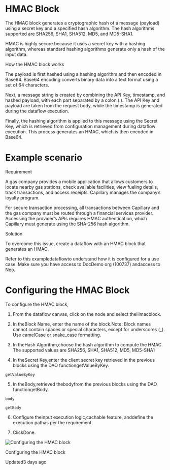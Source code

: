 # HMAC Block

The HMAC block generates a cryptographic hash of a message (payload) using a secret key and a specified hash algorithm. The hash algorithms supported are SHA256, SHA1, SHA512, MD5, and MD5-SHA1.

HMAC is highly secure because it uses a secret key with a hashing algorithm, whereas standard hashing algorithms generate only a hash of the input data.

How the HMAC block works

The payload is first hashed using a hashing algorithm and then encoded in Base64. Base64 encoding converts binary data into a text format using a set of 64 characters.

Next, a message string is created by combining the API Key, timestamp, and hashed payload, with each part separated by a colon (:). The API Key and payload are taken from the request body, while the timestamp is generated during the dataflow execution.

Finally, the hashing algorithm is applied to this message using the Secret Key, which is retrieved from configuration management during dataflow execution. This process generates an HMAC, which is then encoded in Base64.

# Example scenario

Requirement

A gas company provides a mobile application that allows customers to locate nearby gas stations, check available facilities, view fueling details, track transactions, and access receipts. Capillary manages the company’s loyalty program.

For secure transaction processing, all transactions between Capillary and the gas company must be routed through a financial services provider. Accessing the provider’s APIs requires HMAC authentication, which Capillary must generate using the SHA-256 hash algorithm.

Solution

To overcome this issue, create a dataflow with an HMAC block that generates an HMAC.

Refer to this exampledataflowto understand how it is configured for a use case. Make sure you have access to DocDemo org (100737) andaccess to Neo.

# Configuring the HMAC Block

To configure the HMAC block,

1. From the dataflow canvas, click on the node and select theHmacblock.

2. In theBlock Name, enter the name of the block.Note: Block names cannot contain spaces or special characters, except for underscores (_). Use camelCase or snake_case formatting.

3. In theHash Algorithm,choose the hash algorithm to compute the HMAC. The supported values are SHA256, SHA1, SHA512, MD5, MD5-SHA1

4. In theSecret Key,enter the client secret key retrieved in the previous blocks using the DAO functiongetValueByKey.

`getValueByKey`

5. In theBody,retrieved thebodyfrom the previous blocks using the DAO functiongetBody.

`body`

`getBody`

6. Configure theinput execution logic,cachable feature, anddefine the execution pathas per the requirement.

7. ClickDone.

![Configuring the HMAC block](https://files.readme.io/e255c0355c9f7652066030f248a608c1f32e01cff6d7b6a6358985a1fb94f7c3-18.02.2025_11.18.19_REC_Configuring_hmac.gif)

Configuring the HMAC block

Updated3 days ago